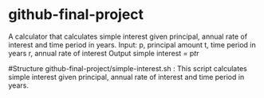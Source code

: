 # github-final-project

A calculator that calculates simple interest given principal, annual rate of interest and time period in years.
Input:
   p, principal amount
   t, time period in years
   r, annual rate of interest
Output
   simple interest = p*t*r

#Structure 
github-final-project/simple-interest.sh :  This script calculates simple interest given principal, annual rate of interest and time period in years. 

